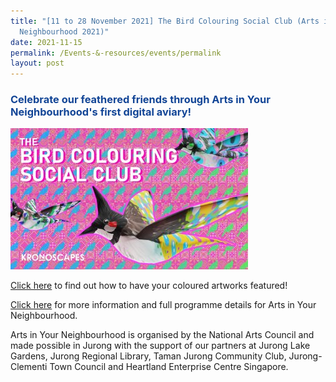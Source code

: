 ```yaml
---
title: "[11 to 28 November 2021] The Bird Colouring Social Club (Arts in Your
  Neighbourhood 2021)"
date: 2021-11-15
permalink: /Events-&-resources/events/permalink
layout: post
---
```


<h3 style="color:#124596; font-weight:bold;"><a style="color:#124596; text-decoration:none;" href="https://artsforall.gov.sg/events/ayn-nov-2021-the-bird-colouring-social-club.aspx">Celebrate our feathered friends through Arts in Your Neighbourhood's first digital aviary!</a></h3>

![Alt text for image on Isomer site](/images/Bird%20Colouring%20Social%20Club.jpg)



[Click here](https://artsforall.gov.sg/events/ayn-nov-2021-the-bird-colouring-social-club.aspx) to find out how to have your coloured artworks featured!

[Click here](https://artsforall.gov.sg/initiatives/arts-in-your-neighbourhood.aspx) for more information and full programme details for Arts in Your Neighbourhood. 

Arts in Your Neighbourhood is organised by the National Arts Council and made possible in Jurong with the support of our partners at Jurong Lake Gardens, Jurong Regional Library, Taman Jurong Community Club, Jurong-Clementi Town Council and Heartland Enterprise Centre Singapore.